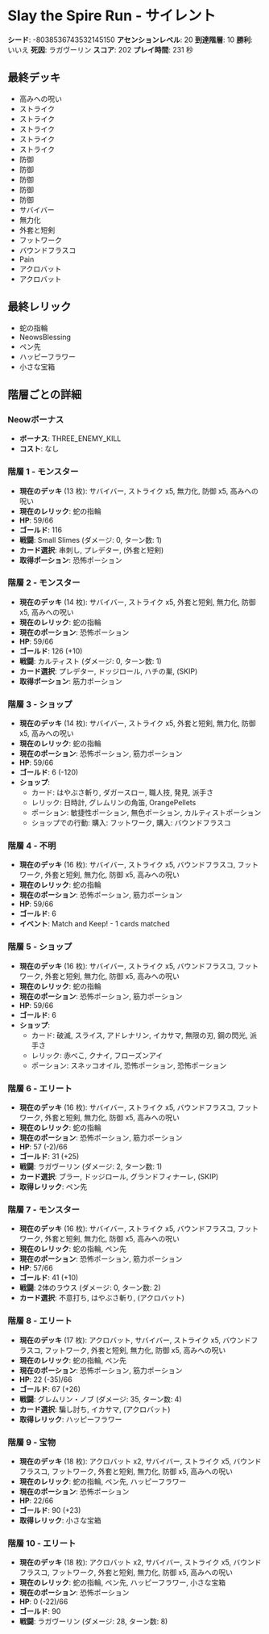 # Slay the Spire Run - サイレント

**シード**: -8038536743532145150
**アセンションレベル**: 20
**到達階層**: 10
**勝利**: いいえ
**死因**: ラガヴーリン
**スコア**: 202
**プレイ時間**: 231 秒

## 最終デッキ
- 高みへの呪い
- ストライク
- ストライク
- ストライク
- ストライク
- ストライク
- 防御
- 防御
- 防御
- 防御
- 防御
- サバイバー
- 無力化
- 外套と短剣
- フットワーク
- バウンドフラスコ
- Pain
- アクロバット
- アクロバット

## 最終レリック
- 蛇の指輪
- NeowsBlessing
- ペン先
- ハッピーフラワー
- 小さな宝箱

## 階層ごとの詳細

### Neowボーナス
- **ボーナス**: THREE_ENEMY_KILL
- **コスト**: なし

### 階層 1 - モンスター
- **現在のデッキ** (13 枚): サバイバー, ストライク x5, 無力化, 防御 x5, 高みへの呪い
- **現在のレリック**: 蛇の指輪
- **HP**: 59/66
- **ゴールド**: 116
- **戦闘**: Small Slimes (ダメージ: 0, ターン数: 1)
- **カード選択**: 串刺し, プレデター, (外套と短剣)
- **取得ポーション**: 恐怖ポーション

### 階層 2 - モンスター
- **現在のデッキ** (14 枚): サバイバー, ストライク x5, 外套と短剣, 無力化, 防御 x5, 高みへの呪い
- **現在のレリック**: 蛇の指輪
- **現在のポーション**: 恐怖ポーション
- **HP**: 59/66
- **ゴールド**: 126 (+10)
- **戦闘**: カルティスト (ダメージ: 0, ターン数: 1)
- **カード選択**: プレデター, ドッジロール, ハチの巣, (SKIP)
- **取得ポーション**: 筋力ポーション

### 階層 3 - ショップ
- **現在のデッキ** (14 枚): サバイバー, ストライク x5, 外套と短剣, 無力化, 防御 x5, 高みへの呪い
- **現在のレリック**: 蛇の指輪
- **現在のポーション**: 恐怖ポーション, 筋力ポーション
- **HP**: 59/66
- **ゴールド**: 6 (-120)
- **ショップ**:
  - カード: はやぶさ斬り, ダガースロー, 職人技, 発見, 派手さ
  - レリック: 日時計, グレムリンの角笛, OrangePellets
  - ポーション: 敏捷性ポーション, 無色ポーション, カルティストポーション
  - ショップでの行動: 購入: フットワーク, 購入: バウンドフラスコ

### 階層 4 - 不明
- **現在のデッキ** (16 枚): サバイバー, ストライク x5, バウンドフラスコ, フットワーク, 外套と短剣, 無力化, 防御 x5, 高みへの呪い
- **現在のレリック**: 蛇の指輪
- **現在のポーション**: 恐怖ポーション, 筋力ポーション
- **HP**: 59/66
- **ゴールド**: 6
- **イベント**: Match and Keep! - 1 cards matched

### 階層 5 - ショップ
- **現在のデッキ** (16 枚): サバイバー, ストライク x5, バウンドフラスコ, フットワーク, 外套と短剣, 無力化, 防御 x5, 高みへの呪い
- **現在のレリック**: 蛇の指輪
- **現在のポーション**: 恐怖ポーション, 筋力ポーション
- **HP**: 59/66
- **ゴールド**: 6
- **ショップ**:
  - カード: 破滅, スライス, アドレナリン, イカサマ, 無限の刃, 鋼の閃光, 派手さ
  - レリック: 赤べこ, クナイ, フローズンアイ
  - ポーション: スネッコオイル, 恐怖ポーション, 恐怖ポーション

### 階層 6 - エリート
- **現在のデッキ** (16 枚): サバイバー, ストライク x5, バウンドフラスコ, フットワーク, 外套と短剣, 無力化, 防御 x5, 高みへの呪い
- **現在のレリック**: 蛇の指輪
- **現在のポーション**: 恐怖ポーション, 筋力ポーション
- **HP**: 57 (-2)/66
- **ゴールド**: 31 (+25)
- **戦闘**: ラガヴーリン (ダメージ: 2, ターン数: 1)
- **カード選択**: ブラー, ドッジロール, グランドフィナーレ, (SKIP)
- **取得レリック**: ペン先

### 階層 7 - モンスター
- **現在のデッキ** (16 枚): サバイバー, ストライク x5, バウンドフラスコ, フットワーク, 外套と短剣, 無力化, 防御 x5, 高みへの呪い
- **現在のレリック**: 蛇の指輪, ペン先
- **現在のポーション**: 恐怖ポーション, 筋力ポーション
- **HP**: 57/66
- **ゴールド**: 41 (+10)
- **戦闘**: 2体のラウス (ダメージ: 0, ターン数: 2)
- **カード選択**: 不意打ち, はやぶさ斬り, (アクロバット)

### 階層 8 - エリート
- **現在のデッキ** (17 枚): アクロバット, サバイバー, ストライク x5, バウンドフラスコ, フットワーク, 外套と短剣, 無力化, 防御 x5, 高みへの呪い
- **現在のレリック**: 蛇の指輪, ペン先
- **現在のポーション**: 恐怖ポーション, 筋力ポーション
- **HP**: 22 (-35)/66
- **ゴールド**: 67 (+26)
- **戦闘**: グレムリン・ノブ (ダメージ: 35, ターン数: 4)
- **カード選択**: 騙し討ち, イカサマ, (アクロバット)
- **取得レリック**: ハッピーフラワー

### 階層 9 - 宝物
- **現在のデッキ** (18 枚): アクロバット x2, サバイバー, ストライク x5, バウンドフラスコ, フットワーク, 外套と短剣, 無力化, 防御 x5, 高みへの呪い
- **現在のレリック**: 蛇の指輪, ペン先, ハッピーフラワー
- **現在のポーション**: 恐怖ポーション
- **HP**: 22/66
- **ゴールド**: 90 (+23)
- **取得レリック**: 小さな宝箱

### 階層 10 - エリート
- **現在のデッキ** (18 枚): アクロバット x2, サバイバー, ストライク x5, バウンドフラスコ, フットワーク, 外套と短剣, 無力化, 防御 x5, 高みへの呪い
- **現在のレリック**: 蛇の指輪, ペン先, ハッピーフラワー, 小さな宝箱
- **現在のポーション**: 恐怖ポーション
- **HP**: 0 (-22)/66
- **ゴールド**: 90
- **戦闘**: ラガヴーリン (ダメージ: 28, ターン数: 8)
